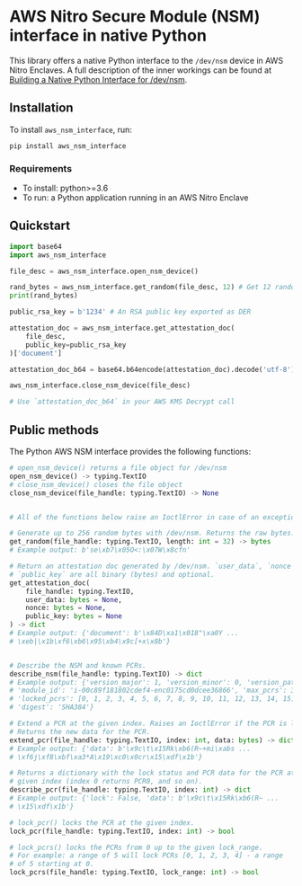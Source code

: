 # AWS Nitro Secure Module (NSM) interface in native Python 
This library offers a native Python interface to the `/dev/nsm` device in AWS Nitro Enclaves. A full description of the inner workings can be found at [Building a Native Python Interface for /dev/nsm](https://www.sentiatechblog.com/building-a-native-python-interface-for-dev-nsm).

## Installation
To install `aws_nsm_interface`, run:

```
pip install aws_nsm_interface
```

### Requirements
* To install: python>=3.6
* To run: a Python application running in an AWS Nitro Enclave

## Quickstart
```python
import base64
import aws_nsm_interface

file_desc = aws_nsm_interface.open_nsm_device()

rand_bytes = aws_nsm_interface.get_random(file_desc, 12) # Get 12 random bytes from /dev/nsm
print(rand_bytes)

public_rsa_key = b'1234' # An RSA public key exported as DER

attestation_doc = aws_nsm_interface.get_attestation_doc(
    file_desc,
    public_key=public_rsa_key
)['document']

attestation_doc_b64 = base64.b64encode(attestation_doc).decode('utf-8')

aws_nsm_interface.close_nsm_device(file_desc)

# Use `attestation_doc_b64` in your AWS KMS Decrypt call
```

## Public methods
The Python AWS NSM interface provides the following functions:

```python
# open_nsm_device() returns a file object for /dev/nsm
open_nsm_device() -> typing.TextIO
# close_nsm_device() closes the file object
close_nsm_device(file_handle: typing.TextIO) -> None


# All of the functions below raise an IoctlError in case of an exception.

# Generate up to 256 random bytes with /dev/nsm. Returns the raw bytes.
get_random(file_handle: typing.TextIO, length: int = 32) -> bytes
# Example output: b'se\xb7\x05O<:\x07W\x8cfn'

# Return an attestation doc generated by /dev/nsm. `user_data`, `nonce` and
# `public_key` are all binary (bytes) and optional.
get_attestation_doc(
    file_handle: typing.TextIO,
    user_data: bytes = None,
    nonce: bytes = None,
    public_key: bytes = None
) -> dict
# Example output: {'document': b'\x84D\xa1\x018"\xa0Y ... 
# \xeb|\x1b\xf6\xb6\x95\xb4\x9c[+x\x8b'}


# Describe the NSM and known PCRs.
describe_nsm(file_handle: typing.TextIO) -> dict
# Example output: {'version_major': 1, 'version_minor': 0, 'version_patch': 0,
# 'module_id': 'i-00c89f181802cdef4-enc0175cd0dcee36866', 'max_pcrs': 32,
# 'locked_pcrs': [0, 1, 2, 3, 4, 5, 6, 7, 8, 9, 10, 11, 12, 13, 14, 15],
# 'digest': 'SHA384'}

# Extend a PCR at the given index. Raises an IoctlError if the PCR is locked.
# Returns the new data for the PCR.
extend_pcr(file_handle: typing.TextIO, index: int, data: bytes) -> dict
# Example output: {'data': b'\x9c\t\x15Rk\xb6(R~+mi\xabs ...
# \xf6j\xf8\xbf\xa3*A\x19\xc0\x0cr\x15\xdf\x1b'}

# Returns a dictionary with the lock status and PCR data for the PCR at the 
# given index (index 0 returns PCR0, and so on).
describe_pcr(file_handle: typing.TextIO, index: int) -> dict
# Example output: {'lock': False, 'data': b'\x9c\t\x15Rk\xb6(R~ ...
# \x15\xdf\x1b'}

# lock_pcr() locks the PCR at the given index.
lock_pcr(file_handle: typing.TextIO, index: int) -> bool

# lock_pcrs() locks the PCRs from 0 up to the given lock_range.
# For example: a range of 5 will lock PCRs [0, 1, 2, 3, 4] - a range
# of 5 starting at 0.
lock_pcrs(file_handle: typing.TextIO, lock_range: int) -> bool
```
